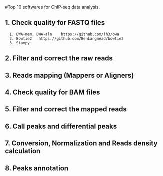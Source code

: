 #Top 10 softwares for ChIP-seq data analysis.
             
## 1. Check quality for FASTQ files
      1. BWA-mem, BWA-aln    https://github.com/lh3/bwa        
      2. Bowtie2   https://github.com/BenLangmead/bowtie2   
      3. Stampy  
## 2. Filter and correct the raw reads
## 3. Reads mapping (Mappers or Aligners)
## 4. Check quality for BAM files
## 5. Filter and correct the mapped reads
## 6. Call peaks and differential peaks
## 7. Conversion, Normalization and Reads density calculation
## 8. Peaks annotation
